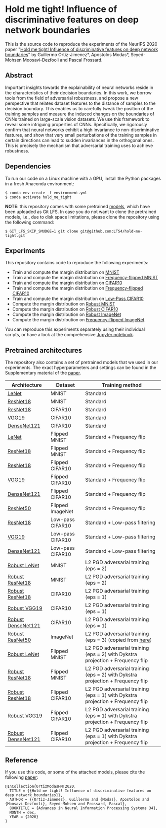 # Hold me tight! Influence of discriminative features on deep network boundaries
This is the source code to reproduce the experiments of the NeurIPS 2020 paper "[Hold me tight! Influence of discriminative features on deep network boundaries](https://arxiv.org/abs/2002.06349)" by Guillermo Ortiz-Jimenez*, Apostolos Modas*, Seyed-Mohsen Moosavi-Dezfooli and Pascal Frossard.

## Abstract
Important insights towards the explainability of neural networks reside in the characteristics of their decision boundaries. In this work, we borrow tools from the field of adversarial robustness, and propose a new perspective that relates dataset features to the distance of samples to the decision boundary. This enables us to carefully tweak the position of the training samples and measure the induced changes on the boundaries of CNNs trained on large-scale vision datasets. We use this framework to reveal some intriguing properties of CNNs. Specifically, we rigorously confirm that neural networks exhibit a high invariance to non-discriminative features, and show that very small perturbations of the training samples in certain directions can lead to sudden invariances in the orthogonal ones. This is precisely the mechanism that adversarial training uses to achieve robustness.

## Dependencies
To run our code on a Linux machine with a GPU, install the Python packages in a fresh Anaconda environment:
```
$ conda env create -f environment.yml
$ conda activate hold_me_tight
```

**NOTE**: this repository comes with some pretrained [models](Models/Pretrained/), which have been uploaded as Git LFS. In case you do not want to clone the pretrained models, i.e., due to disk space limitations, please clone the repository using the following command:
```
$ GIT_LFS_SKIP_SMUDGE=1 git clone git@github.com:LTS4/hold-me-tight.git
```

## Experiments
This repository contains code to reproduce the following experiments: 

- Train and compute the margin distribution on [MNIST](scripts/margin_mnist.py)
- Train and compute the margin distribution on [Frequency-flipped MNIST](scripts/margin_flipped_mnist.py)
- Train and compute the margin distribution on [CIFAR10](scripts/margin_cifar10.py)
- Train and compute the margin distribution on [Frequency-flipped CIFAR10](scripts/margin_flipped_cifar10.py)
- Train and compute the margin distribution on [Low-Pass CIFAR10](scripts/margin_low_pass_cifar10.py)
- Compute the margin distribution on [Robust MNIST](scripts/margin_robust_mnist.py)
- Compute the margin distribution on [Robust CIFAR10](scripts/margin_robust_cifar10.py)
- Compute the margin distribution on [Robust ImageNet](scripts/margin_robust_imagenet.py)
- Compute the margin distribution on [Frequency-flipped ImageNet](scripts/margin_flipped_imagenet.py)

You can reproduce this experiments separately using their individual scripts, or have a look at the comprehensive [Jupyter notebook](Hold_Me_Tight.ipynb).

## Pretrained architectures

The repository also contains a set of pretrained models that we used in our experiments. The exact hyperparameters and settings can be found in the Supplementary material of the [paper](https://arxiv.org/abs/2002.06349).

Architecture | Dataset | Training method
---|---|---
[LeNet](Models/Pretrained/MNIST/LeNet/) | MNIST | Standard
[ResNet18](Models/Pretrained/MNIST/ResNet18/) | MNIST | Standard
[ResNet18](Models/Pretrained/CIFAR10/ResNet18/) | CIFAR10 | Standard
[VGG19](Models/Pretrained/CIFAR10/VGG19/) | CIFAR10 | Standard
[DenseNet121](Models/Pretrained/CIFAR10/DenseNet121/) | CIFAR10 | Standard
[LeNet](Models/Pretrained/MNIST_flipped/LeNet/) | Flipped MNIST | Standard + Frequency flip
[ResNet18](Models/Pretrained/MNIST_flipped/ResNet18/) | Flipped MNIST | Standard + Frequency flip
[ResNet18](Models/Pretrained/CIFAR10_flipped/ResNet18/) | Flipped CIFAR10 | Standard + Frequency flip
[VGG19](Models/Pretrained/CIFAR10_flipped/VGG19/) | Flipped CIFAR10 | Standard + Frequency flip
[DenseNet121](Models/Pretrained/CIFAR10_flipped/DenseNet121/) | Flipped CIFAR10 | Standard + Frequency flip
[ResNet50](Models/Pretrained/ImageNet_flipped/ResNet50/) | Flipped ImageNet | Standard + Frequency flip
[ResNet18](Models/Pretrained/CIFAR10_low_pass/ResNet18/) | Low-pass CIFAR10 | Standard + Low-pass filtering
[VGG19](Models/Pretrained/CIFAR10_low_pass/VGG19/) | Low-pass CIFAR10 | Standard + Low-pass filtering
[DenseNet121](Models/Pretrained/CIFAR10_low_pass/DenseNet121/) | Low-pass CIFAR10 | Standard + Low-pass filtering
[Robust LeNet](Models/Pretrained/MNIST_robust/LeNet/) | MNIST | L2 PGD adversarial training (eps = 2)
[Robust ResNet18](Models/Pretrained/MNIST_robust/ResNet18/) | MNIST | L2 PGD adversarial training (eps = 2)
[Robust ResNet18](Models/Pretrained/CIFAR10_robust/ResNet18/) | CIFAR10 | L2 PGD adversarial training (eps = 1)
[Robust VGG19](Models/Pretrained/CIFAR10_robust/VGG19/) | CIFAR10 | L2 PGD adversarial training (eps = 1)
[Robust DenseNet121](Models/Pretrained/CIFAR10_robust/DenseNet121/) | CIFAR10 | L2 PGD adversarial training (eps = 1)
[Robust ResNet50](Models/Pretrained/ImageNet_robust/ResNet50/) | ImageNet | L2 PGD adversarial training (eps = 3) (copied from [here](https://github.com/MadryLab/robustness))
[Robust LeNet](Models/Pretrained/MNIST_flipped_robust/LeNet/) | Flipped MNIST | L2 PGD adversarial training (eps = 2) with Dykstra projection + Frequency flip
[Robust ResNet18](Models/Pretrained/MNIST_flipped_robust/ResNet18/) | Flipped MNIST | L2 PGD adversarial training (eps = 2) with Dykstra projection + Frequency flip
[Robust ResNet18](Models/Pretrained/CIFAR10_flipped_robust/ResNet18/) | Flipped CIFAR10 | L2 PGD adversarial training (eps = 1) with Dykstra projection + Frequency flip
[Robust VGG19](Models/Pretrained/CIFAR10_flipped_robust/VGG19/) | Flipped CIFAR10 | L2 PGD adversarial training (eps = 1) with Dykstra projection + Frequency flip
[Robust DenseNet121](Models/Pretrained/CIFAR10_flipped_robust/DenseNet121/) | Flipped CIFAR10 | L2 PGD adversarial training (eps = 1) with Dykstra projection + Frequency flip

## Reference
If you use this code, or some of the attached models, please cite the following [paper](https://arxiv.org/abs/2002.06349):

```
@InCollection{OrtizModasHMT2020,
  TITLE = {{Hold me tight! Influence of discriminative features on deep network boundaries}},
  AUTHOR = {{Ortiz-Jimenez}, Guillermo and {Modas}, Apostolos and {Moosavi-Dezfooli}, Seyed-Mohsen and Frossard, Pascal},
  BOOKTITLE = {Advances in Neural Information Processing Systems 34},
  MONTH = dec,
  YEAR = {2020}
}
```
